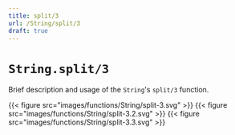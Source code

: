 ```yaml
---
title: split/3
url: /String/split/3
draft: true
---
```


# `String.split/3`
Brief description and usage of the `String`'s `split/3` function.

{{< figure src="images/functions/String/split-3.svg" >}}
{{< figure src="images/functions/String/split-3.2.svg" >}}
{{< figure src="images/functions/String/split-3.3.svg" >}}
